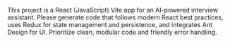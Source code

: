 <!-- Use this file to provide workspace-specific custom instructions to Copilot. For more details, visit https://code.visualstudio.com/docs/copilot/copilot-customization#_use-a-githubcopilotinstructionsmd-file -->

This project is a React (JavaScript) Vite app for an AI-powered interview assistant. Please generate code that follows modern React best practices, uses Redux for state management and persistence, and integrates Ant Design for UI. Prioritize clean, modular code and friendly error handling.
